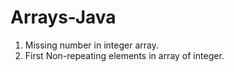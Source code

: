 # Arrays-Java

1. Missing number in integer array.
2. First Non-repeating elements in array of integer.
  